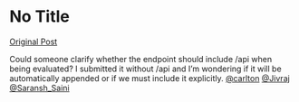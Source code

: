 # No Title

[Original Post](https://discourse.onlinedegree.iitm.ac.in/t/169029/578)

<p>Could someone clarify whether the endpoint should include /api when being evaluated? I submitted it without /api and I’m wondering if it will be automatically appended or if we must include it explicitly. <a class="mention" href="/u/carlton">@carlton</a> <a class="mention" href="/u/jivraj">@Jivraj</a> <a class="mention" href="/u/saransh_saini">@Saransh_Saini</a></p>